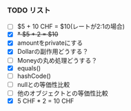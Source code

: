 ### TODO リスト

- [ ] $5 + 10 CHF = $10(レートが2:1の場合)
- [x] ~~* $5 * 2 = $10~~
- [x] amountをprivateにする
- [x] Dollarの副作用どうする？
- [ ] Moneyの丸め処理どうする？
- [x] equals()
- [ ] hashCode() 
- [ ] nullとの等価性比較
- [ ] 他のオブジェクトとの等価性比較
- [x] 5 CHF * 2 = 10 CHF
